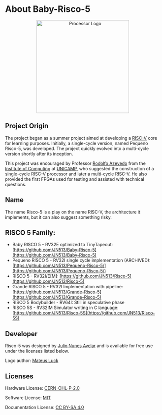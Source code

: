 # About Baby-Risco-5

<p align="center">
<img src="../../imgs/risco5.jpeg" alt="Processor Logo" width="300px">
</p>

## Project Origin

The project began as a summer project aimed at developing a [RISC-V](https://riscv.org/) core for learning purposes. Initially, a single-cycle version, named Pequeno Risco-5, was developed. The project quickly evolved into a multi-cycle version shortly after its inception.

This project was encouraged by Professor [Rodolfo Azevedo](https://www.ic.unicamp.br/~rodolfo/) from the [Institute of Computing](https://www.ic.unicamp.br/) at [UNICAMP](http://www.unicamp.br/), who suggested the construction of a single-cycle RISC-V processor and later a multi-cycle RISC-V. He also provided the first FPGAs used for testing and assisted with technical questions.

## Name

The name Risco-5 is a play on the name RISC-V, the architecture it implements, but it can also suggest something risky.

## RISCO 5 Family:

- Baby RISCO 5 - RV32E optimized to TinyTapeout: [https://github.com/JN513/Baby-Risco-5](https://github.com/JN513/Baby-Risco-5)
- Pequeno RISCO 5 - RV32I single cycle implementation (ARCHIVED): [https://github.com/JN513/Pequeno-Risco-5/](https://github.com/JN513/Pequeno-Risco-5/)
- RISCO 5 - RV32I/E[M]: [https://github.com/JN513/Risco-5](https://github.com/JN513/Risco-5)
- Grande RISCO 5 - RV32I Implementation with pipeline: [https://github.com/JN513/Grande-Risco-5](https://github.com/JN513/Grande-Risco-5)
- RISCO 5 Bodybuilder - RV64I: Still in speculative phase
- RISCO 5S - RV32IM Simulator writing in C language: [https://github.com/JN513/Risco-5S](https://github.com/JN513/Risco-5S)

## Developer

Risco-5 was designed by [Julio Nunes Avelar](https://github.com/JN513) and is available for free use under the licenses listed below.

Logo author: [Mateus Luck](https://www.instagram.com/mateusluck/)

## Licenses

Hardware License: [CERN-OHL-P-2.0](https://github.com/JN513/Baby-Risco-5/blob/main/LICENSE)

Software License: [MIT](https://github.com/JN513/Baby-Risco-5/blob/main/software/LICENSE-MIT)

Documentation License: [CC BY-SA 4.0](https://github.com/JN513/Baby-Risco-5/blob/main/LICENSE-CC)
